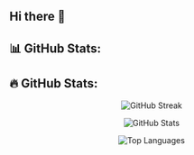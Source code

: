 ## Hi there 👋
## 📊 GitHub Stats:

## 🔥 GitHub Stats:

<p align="center">
  <img src="https://github-readme-streak-stats.herokuapp.com/?user=YOUR_USERNAME&theme=dark&date_format=M%20j%5B%2C%20Y%5D" alt="GitHub Streak"/>
</p>

<div align="center">


![GitHub Stats](https://github-readme-stats.vercel.app/api?username=1604016-Meherun&theme=transparent&hide_border=false&include_all_commits=false&count_private=true&color=blue)

![Top Languages](https://github-readme-stats.vercel.app/api/top-langs/?username=1604016-Meherun&theme=transparent&hide_border=false&include_all_commits=false&count_private=true&layout=compact&hide=jupyter%20notebook)

</div>

<!--
**1604016-Meherun/1604016-Meherun** is a ✨ _special_ ✨ repository because its `README.md` (this file) appears on your GitHub profile.

Here are some ideas to get you started:

- 🔭 I’m currently working on ...
- 🌱 I’m currently learning ...
- 👯 I’m looking to collaborate on ...
- 🤔 I’m looking for help with ...
- 💬 Ask me about ...
- 📫 How to reach me: ...
- 😄 Pronouns: ...
- ⚡ Fun fact: ...
-->
